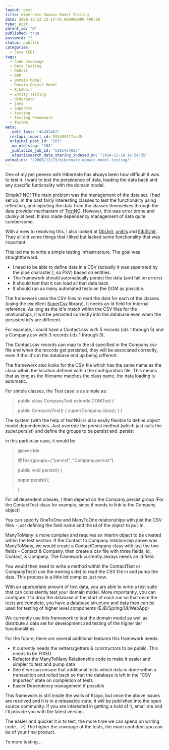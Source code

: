 ```yaml
---
layout: post
title: Hibernate Domain Model Testing
date: 2008-12-23 22:14:42.000000000 +00:00
type: post
parent_id: "0"
published: true
password: ""
status: publish
categories:
  - Java (EE)
tags:
  - Code Coverage
  - Data Testing
  - DbUnit
  - DOM
  - Domain Model
  - Domain Object Model
  - Ejb3Unit
  - Entity Testing
  - Hibernate
  - java
  - SuperCsv
  - testing
  - Testing Framework
  - TestNG
meta:
  _edit_last: "48492462"
  restapi_import_id: 591d994f7aad5
  original_post_id: "103"
  _wp_old_slug: "103"
  _publicize_job_id: "5181454935"
  _elasticsearch_data_sharing_indexed_on: "2024-11-18 14:54:35"
permalink: "/2008/12/23/hibernate-domain-model-testing/"
---
```


One of my pet peeves with Hibernate has always been how difficult it was to test
it. I want to test the persistence of data, loading the data back and any
specific funtionality with the domain model.

Simple? NO! The main problem was the management of the data set. I had set up,
in the past fairly interesting classes to test the functionality using
reflection, and injecting the data from the classes themselves through the data
provider mechanism of [TestNG](http://testng.org/d "TestNG"). However, this was
error prone and clunky at best. It also made dependency management of data quite
cumbersome.

With a view to resolving this, I also looked at
[DbUnit](http://dbunit.sourceforge.net/ "DbUnit"),
[unitils](http://unitils.org/ "Unitils") and
[Ejb3Unit](http://ejb3unit.sourceforge.net/ "Ejb3Unit"). They all did some
things that I liked but lacked some functionality that was important.

<!-- more -->

This led me to write a simple testing infrastructure. The goal was
straightforward.

- I need to be able to define data in a CSV (actually it was seperated by the
  pipe character |, so PSV) based on entities.
- The framework should automatically persist the data (and fail on errors)
- It should test that it can load all that data back
- It should run as many automated tests on the DOM as possible.

The framework uses the CSV files to read the data for each of the classes (using
the excellent [SuperCsv](http://supercsv.sourceforge.net/ "SuperCsv") library).
It needs an Id field for internal reference. As long as the id's match within
the CSV files for the relationships, it will be persisted correctly into the
database even when the persisted id's are different.

For example, I could have a Contact.csv with 5 records (ids 1 through 5) and a
Company.csv with 3 records (ids 1 through 3).

The Contact.csv records can map to the id specified in the Company.csv file and
when the records get persisted, they will be associated correctly, even if the
id's in the database end up being different.

The framework also looks for the CSV file which has the same name as the class
within the location defined within the configuration file. This means that as
long as the filename matches the class name, the data loading is automatic.

For simple classes, the Test case is as simple as:

> public class CompanyTest extends DOMTest<Company> {
>
> public CompanyTest() { super(Company.class); } }

The system (with the help of testNG) is also easily flexible to define object
model dependencies. Just override the persist method (which just calls the
super.persist) and define the groups to be persist and <object>.persist

in this particular case, it would be

> @override
>
> @Test(groups={"persist", "Company.persist"}
>
> public void persist() {
>
> super.persist();
>
> }

For all dependent classes, I then depend on the Company.persist group (For the
ContactTest class for example, since it needs to link to the Company object)

You can specify OneToOne and ManyToOne relationships with just the CSV files -
just defining the field name and the id of the object to pull in.

ManyToMany is more complex and requires an interim object to be created within
the test section. If the Contact to Company relationship above was ManyToMany,
we would create a ContactCompany class with just the two fields - Contact &
Company, then create a csv file with three fields, id, Contact, & Company. The
framework currently always needs an id field.

You would then need to write a method within the ContactTest or CompanyTest(I
use the owning side) to read the CSV file in and pump the data. This process is
a little bit complex just now.

With an appropriate amount of test data, you are able to write a test suite that
can consistently test your domain model. More importantly, you can configure it
to drop the database at the start of each run so that once the tests are
complete, you have a database structure and data than can be used for testing of
higher level components (EJB/Spring/UI/WebApp)

We currently use this framework to test the domain model as well as distribute a
data set for development and testing of the higher tier functionalities.

For the future, there are several additional features this framework needs:

- It currently needs the setters/getters & constructors to be public. This needs
  to be FIXED
- Refactor the ManyToMany Relationship code to make it easier and simpler to
  test and pump data
- See if we can ensure that additional tests which data is done within a
  transaction and rolled back so that the database is left in the "CSV Imported"
  state on completion of tests
- Easier Dependency management if possible

This framework is still inside the walls of Kraya, but once the above issues are
resolved and it is in a releasable state, it will be published into the open
source community. If you are interested in getting a hold of it, email me and
I'll provide you with the latest version.

The easier and quicker it is to test, the more time we can spend on writing
code... :-) The higher the coverage of the tests, the more confident you can be
of your final product.

To more testing...
